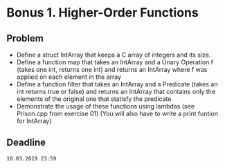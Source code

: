 # Bonus 1. Higher-Order Functions

## Problem

* Define a struct IntArray that keeps a C array of integers and its size.
* Define a function map that takes an IntArray and a Unary Operation f (takes one int, returns one int) and returns an IntArray where f was applied on each element in the array
* Define a function filter that takes an IntArray and a Predicate (takes an int returns true or false) and returns an IntArray that contains only the elements of the original one that statisfy the predicate
* Demonstrate the usage of these functions using lambdas (see Prison.cpp from exercise 01) (You will also have to write a print funtion for IntArray)

## Deadline

```
10.03.2019 23:59
```
